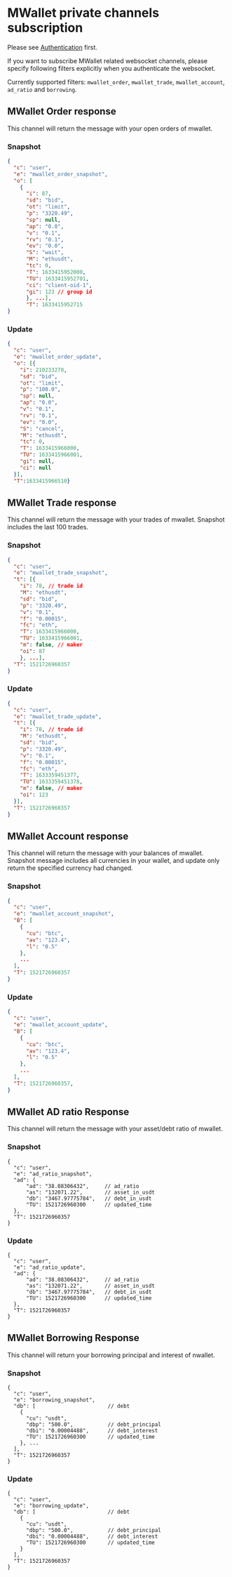 # MWallet private channels subscription

Please see [Authentication](authentication.md) first.

If you want to subscribe MWallet related websocket channels, please specify following filters explicitly when you authenticate the websocket.

Currently supported filters: `mwallet_order`, `mwallet_trade`, `mwallet_account`, `ad_ratio` and `borrowing`.

## MWallet Order response

This channel will return the message with your open orders of mwallet.

### Snapshot

```json
{
  "c": "user",
  "e": "mwallet_order_snapshot",
  "o": [
    {
      "i": 87,
      "sd": "bid",
      "ot": "limit",
      "p": "3320.49",
      "sp": null,
      "ap": "0.0",
      "v": "0.1",
      "rv": "0.1",
      "ev": "0.0",
      "S": "wait",
      "M": "ethusdt",
      "tc": 0,
      "T": 1633415952000,
      "TU": 1633415952701,
      "ci": "client-oid-1",
      "gi": 123 // group id
      }, ...],
      "T": 1633415952715
}
```

### Update

```json
{
  "c": "user",
  "e": "mwallet_order_update",
  "o": [{
    "i": 210233270,
    "sd": "bid",
    "ot": "limit",
    "p": "100.0",
    "sp": null,
    "ap": "0.0",
    "v": "0.1",
    "rv": "0.1",
    "ev": "0.0",
    "S": "cancel",
    "M": "ethusdt",
    "tc": 0,
    "T": 1633415966000,
    "TU": 1633415966001,
    "gi": null,
    "ci": null
  }],
  "T":1633415966510}
```

## MWallet Trade response

This channel will return the message with your trades of mwallet.
Snapshot includes the last 100 trades.

### Snapshot
```json
{
  "c": "user",
  "e": "mwallet_trade_snapshot",
  "t": [{
    "i": 78, // trade id
    "M": "ethusdt",
    "sd": "bid",
    "p": "3320.49",
    "v": "0.1",
    "f": "0.00015",
    "fc": "eth",
    "T": 1633415966000,
    "TU": 1633415966001,
    "m": false, // maker
    "oi": 87
    }, ...],
  "T": 1521726960357
}
```

### Update
```json
{
  "c": "user",
  "e": "mwallet_trade_update",
  "t": [{
    "i": 78, // trade id
    "M": "ethusdt",
    "sd": "bid",
    "p": "3320.49",
    "v": "0.1",
    "f": "0.00015",
    "fc": "eth",
    "T": 1633359451377,
    "TU": 1633359451378,
    "m": false, // maker
    "oi": 123
  }],
  "T": 1521726960357
}
```

## MWallet Account response

This channel will return the message with your balances of mwallet.
Snapshot message includes all currencies in your wallet, and update only return the specified currency had changed.

### Snapshot

```json
{
  "c": "user",
  "e": "mwallet_account_snapshot",
  "B": [
    {
      "cu": "btc",
      "av": "123.4",
      "l": "0.5"
    },
    ...
  ],
  "T": 1521726960357
}
```

### Update

```json
{
  "c": "user",
  "e": "mwallet_account_update",
  "B": [
    {
      "cu": "btc",
      "av": "123.4",
      "l": "0.5"
    },
    ...
  ],
  "T": 1521726960357,
}
```

## MWallet AD ratio Response

This channel will return the message with your asset/debt ratio of mwallet.

### Snapshot

```
{
  "c": "user",
  "e": "ad_ratio_snapshot",      
  "ad": {
      "ad": "38.08306432",     // ad_ratio
      "as": "132071.22",       // asset_in_usdt
      "db": "3467.97775784",   // debt_in_usdt
      "TU": 1521726960300      // updated_time
  },
  "T": 1521726960357
}
```

### Update

```
{
  "c": "user",
  "e": "ad_ratio_update",      
  "ad": {
      "ad": "38.08306432",     // ad_ratio
      "as": "132071.22",       // asset_in_usdt
      "db": "3467.97775784",   // debt_in_usdt
      "TU": 1521726960300      // updated_time
  },
  "T": 1521726960357
}
```

## MWallet Borrowing Response

This channel will return your borrowing principal and interest of nwallet.

### Snapshot

```
{
  "c": "user",
  "e": "borrowing_snapshot",      
  "db": [                       // debt
    {
      "cu": "usdt",
      "dbp": "500.0",           // debt_principal
      "dbi": "0.00004488",      // debt_interest
      "TU": 1521726960300       // updated_time
    }, ...
  ],
  "T": 1521726960357
}
```

### Update

```
{
  "c": "user",
  "e": "borrowing_update",      
  "db": [                       // debt
    {
      "cu": "usdt",
      "dbp": "500.0",           // debt_principal
      "dbi": "0.00004488",      // debt_interest
      "TU": 1521726960300       // updated_time
    }
  ],
  "T": 1521726960357
}
```